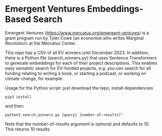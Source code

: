 # Emergent Ventures Embeddings-Based Search

Emergent Ventures (https://www.mercatus.org/emergent-ventures) is a grant program run by Tyler Cowe (an economist who writes Marginal Revolution) at the Mercatus Center. 

This repo has a CSV of all EV winners until December 2023. In addition, there is a Python file (search_winners.py) that uses Sentence Transformers to generate embeddings for each of their project descriptions. This enables easy semantic search for EV-funded projects, e.g. you can search for all funding relating to writing a book, or starting a podcast, or working on climate change, for example.

Usage for the Python script: just download the repo, install dependencies

```pip3 install``` 

and then: 

```python3 search_winners.py [query] [number-of-results]"```

Note that the number-of-results argument is optional and defaults to 10. This returns 10 results. 